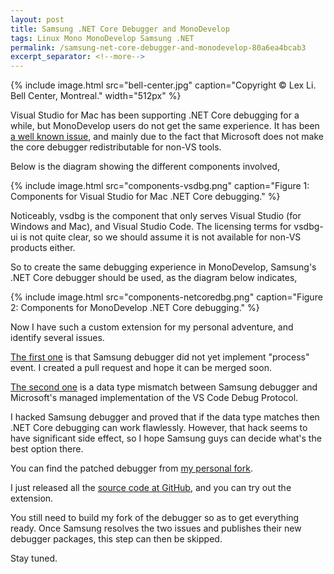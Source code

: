 ```yaml
---
layout: post
title: Samsung .NET Core Debugger and MonoDevelop
tags: Linux Mono MonoDevelop Samsung .NET
permalink: /samsung-net-core-debugger-and-monodevelop-80a6ea4bcab3
excerpt_separator: <!--more-->
---
```

{% include image.html
src="bell-center.jpg" caption="Copyright © Lex Li. Bell Center, Montreal." width="512px" %}

Visual Studio for Mac has been supporting .NET Core debugging for a while, but MonoDevelop users do not get the same experience. It has been [a well known issue](https://github.com/mono/monodevelop/issues/3764), and mainly due to the fact that Microsoft does not make the core debugger redistributable for non-VS tools.
<!--more-->

Below is the diagram showing the different components involved,

{% include image.html
src="components-vsdbg.png" caption="Figure 1: Components for Visual Studio for Mac .NET Core debugging." %}

Noticeably, vsdbg is the component that only serves Visual Studio (for Windows and Mac), and Visual Studio Code. The licensing terms for vsdbg-ui is not quite clear, so we should assume it is not available for non-VS products either.

So to create the same debugging experience in MonoDevelop, Samsung's .NET Core debugger should be used, as the diagram below indicates,

{% include image.html
src="components-netcoredbg.png" caption="Figure 2: Components for MonoDevelop .NET Core debugging." %}

Now I have such a custom extension for my personal adventure, and identify several issues.

[The first one](https://github.com/Samsung/netcoredbg/issues/20) is that Samsung debugger did not yet implement "process" event. I created a pull request and hope it can be merged soon.

[The second one](https://github.com/Samsung/netcoredbg/issues/19) is a data type mismatch between Samsung debugger and Microsoft's managed implementation of the VS Code Debug Protocol. 

I hacked Samsung debugger and proved that if the data type matches then .NET Core debugging can work flawlessly. However, that hack seems to have significant side effect, so I hope Samsung guys can decide what's the best option there.

You can find the patched debugger from [my personal fork](https://github.com/lextm/netcoredbg/tree/test).

I just released all the [source code at GitHub](https://github.com/lextudio/monodevelop.netcoredbg), and you can try out the extension.

You still need to build my fork of the debugger so as to get everything ready. Once Samsung resolves the two issues and publishes their new debugger packages, this step can then be skipped.

Stay tuned.
